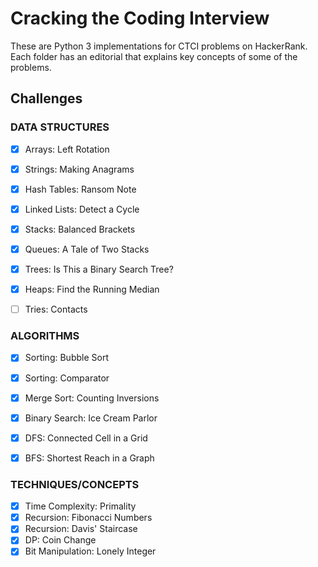 # Cracking the Coding Interview

These are Python 3 implementations for CTCI problems on HackerRank.
Each folder has an editorial that explains key concepts of some of the problems.

## Challenges


### DATA STRUCTURES
- [x] Arrays: Left Rotation
- [x] Strings: Making Anagrams
- [x] Hash Tables: Ransom Note
- [x] Linked Lists: Detect a Cycle
- [x] Stacks: Balanced Brackets
- [x] Queues: A Tale of Two Stacks
- [x] Trees: Is This a Binary Search Tree?
- [x] Heaps: Find the Running Median
- [ ] Tries: Contacts


### ALGORITHMS
- [x] Sorting: Bubble Sort
- [x] Sorting: Comparator
- [x] Merge Sort: Counting Inversions
- [x] Binary Search: Ice Cream Parlor
- [x] DFS: Connected Cell in a Grid
- [x] BFS: Shortest Reach in a Graph


### TECHNIQUES/CONCEPTS
- [x] Time Complexity: Primality
- [x] Recursion: Fibonacci Numbers
- [x] Recursion: Davis' Staircase
- [x] DP: Coin Change
- [x] Bit Manipulation: Lonely Integer
